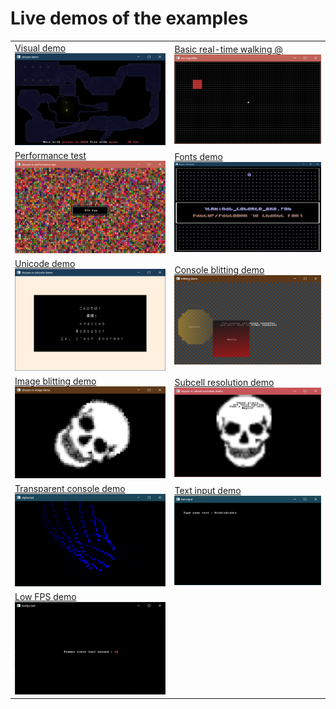 # Live demos of the examples

<table>
  <tr><td>
    <a href="https://ilyvion.github.io/bevy_doryen/examples/?example=demo">Visual demo<br/>
        <img src="https://raw.githubusercontent.com/ilyvion/bevy_doryen/master/demo_thumbnails/demo.png"/>
    </a>
</td><td>
    <a href="https://ilyvion.github.io/bevy_doryen/examples/?example=basic">Basic real-time walking @<br/>
        <img src="https://raw.githubusercontent.com/ilyvion/bevy_doryen/master/demo_thumbnails/basic.png"/>
    </a>
</td></tr><tr><td>
    <a href="https://ilyvion.github.io/bevy_doryen/examples/?example=perf">Performance test<br/>
        <img src="https://raw.githubusercontent.com/ilyvion/bevy_doryen/master/demo_thumbnails/perf.png"/>
    </a>
</td><td>
    <a href="https://ilyvion.github.io/bevy_doryen/examples/?example=fonts">Fonts demo<br/>
        <img src="https://raw.githubusercontent.com/ilyvion/bevy_doryen/master/demo_thumbnails/fonts.png"/>
    </a>
</td></tr><tr><td>
    <a href="https://ilyvion.github.io/bevy_doryen/examples/?example=unicode">Unicode demo<br/>
        <img src="https://raw.githubusercontent.com/ilyvion/bevy_doryen/master/demo_thumbnails/unicode.png"/>
    </a>
</td><td>
    <a href="https://ilyvion.github.io/bevy_doryen/examples/?example=blit">Console blitting demo<br/>
        <img src="https://raw.githubusercontent.com/ilyvion/bevy_doryen/master/demo_thumbnails/blit.png"/>
    </a>
</td></tr><tr><td>
    <a href="https://ilyvion.github.io/bevy_doryen/examples/?example=image">Image blitting demo<br/>
        <img src="https://raw.githubusercontent.com/ilyvion/bevy_doryen/master/demo_thumbnails/image.png"/>
    </a>
</td><td>
    <a href="https://ilyvion.github.io/bevy_doryen/examples/?example=subcell">Subcell resolution demo<br/>
        <img src="https://raw.githubusercontent.com/ilyvion/bevy_doryen/master/demo_thumbnails/subcell.png"/>
    </a>
</td></tr><tr><td>
    <a href="https://ilyvion.github.io/bevy_doryen/examples/?example=alpha">Transparent console demo<br/>
        <img src="https://raw.githubusercontent.com/ilyvion/bevy_doryen/master/demo_thumbnails/alpha.png"/>
    </a>
</td><td>
    <a href="https://ilyvion.github.io/bevy_doryen/examples/?example=text_input">Text input demo<br/>
        <img src="https://raw.githubusercontent.com/ilyvion/bevy_doryen/master/demo_thumbnails/text_input.png"/>
    </a>
</td></tr><tr><td>
    <a href="https://ilyvion.github.io/bevy_doryen/examples/?example=lowfps">Low FPS demo<br/>
        <img src="https://raw.githubusercontent.com/ilyvion/bevy_doryen/master/demo_thumbnails/lowfps.png"/>
    </a>
</td><td>
    
</td></tr></table>
